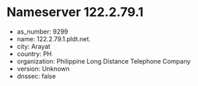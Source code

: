 # Nameserver 122.2.79.1

* as_number: 9299
* name: 122.2.79.1.pldt.net.
* city: Arayat
* country: PH
* organization: Philippine Long Distance Telephone Company
* version: Unknown
* dnssec: false
